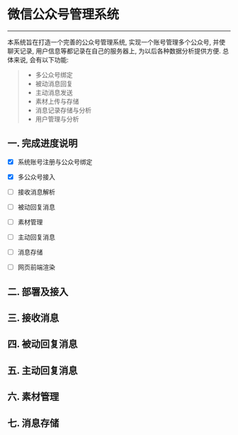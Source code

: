 ﻿# 微信公众号管理系统

---------

本系统旨在打造一个完善的公众号管理系统, 实现一个账号管理多个公众号, 并使聊天记录, 用户信息等都记录在自己的服务器上, 为以后各种数据分析提供方便. 总体来说, 会有以下功能:

> * 多公众号绑定
> * 被动消息回复
> * 主动消息发送
> * 素材上传与存储
> * 消息记录存储与分析
> * 用户管理与分析

## 一. 完成进度说明

- [x] 系统账号注册与公众号绑定 
- [X] 多公众号接入
- [ ] 接收消息解析
- [ ] 被动回复消息
- [ ] 素材管理
- [ ] 主动回复消息
- [ ] 消息存储
- [ ] 网页前端渲染


## 二. 部署及接入

## 三. 接收消息

## 四. 被动回复消息

## 五. 主动回复消息

## 六. 素材管理

## 七. 消息存储